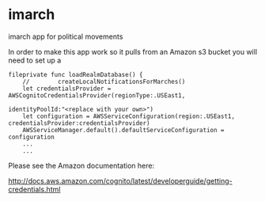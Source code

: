 # imarch
imarch app for political movements


In order to make this app work so it pulls from an Amazon s3 bucket you will need to set up a 

    fileprivate func loadRealmDatabase() {
        //        createLocalNotificationsForMarches()
        let credentialsProvider = AWSCognitoCredentialsProvider(regionType:.USEast1,
                                                                identityPoolId:"<replace with your own>")
        let configuration = AWSServiceConfiguration(region:.USEast1, credentialsProvider:credentialsProvider)
        AWSServiceManager.default().defaultServiceConfiguration = configuration
        ...  
        ...
        
  Please see the Amazon documentation here:
  
  http://docs.aws.amazon.com/cognito/latest/developerguide/getting-credentials.html

